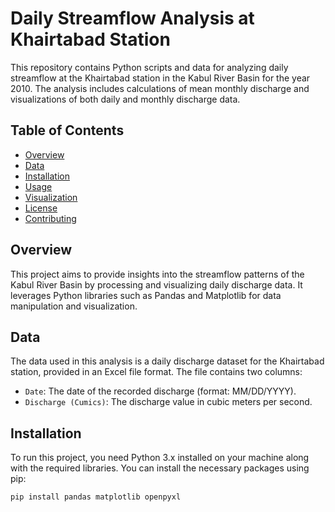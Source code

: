 # Daily Streamflow Analysis at Khairtabad Station

This repository contains Python scripts and data for analyzing daily streamflow at the Khairtabad station in the Kabul River Basin for the year 2010. The analysis includes calculations of mean monthly discharge and visualizations of both daily and monthly discharge data.

## Table of Contents

- [Overview](#overview)
- [Data](#data)
- [Installation](#installation)
- [Usage](#usage)
- [Visualization](#visualization)
- [License](#license)
- [Contributing](#contributing)

## Overview

This project aims to provide insights into the streamflow patterns of the Kabul River Basin by processing and visualizing daily discharge data. It leverages Python libraries such as Pandas and Matplotlib for data manipulation and visualization.

## Data

The data used in this analysis is a daily discharge dataset for the Khairtabad station, provided in an Excel file format. The file contains two columns:
- `Date`: The date of the recorded discharge (format: MM/DD/YYYY).
- `Discharge (Cumics)`: The discharge value in cubic meters per second.

## Installation

To run this project, you need Python 3.x installed on your machine along with the required libraries. You can install the necessary packages using pip:

```bash
pip install pandas matplotlib openpyxl
